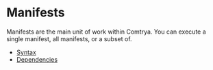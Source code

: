 # Manifests

Manifests are the main unit of work within Comtrya. You can execute a single manifest, all manifests, or a subset of.

  - [Syntax](syntax.md)
  - [Dependencies](dependencies.md)
